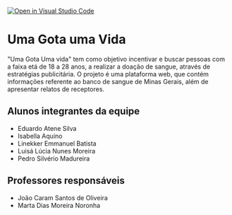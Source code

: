 [![Open in Visual Studio Code](https://classroom.github.com/assets/open-in-vscode-c66648af7eb3fe8bc4f294546bfd86ef473780cde1dea487d3c4ff354943c9ae.svg)](https://classroom.github.com/online_ide?assignment_repo_id=7712984&assignment_repo_type=AssignmentRepo)
# Uma Gota uma Vida
"Uma Gota Uma vida" tem como objetivo incentivar e buscar pessoas com a faixa etá de 18 a 28 anos, a realizar a doação de sangue, através de estratégias publicitária. O projeto é uma plataforma web, que contém informações referente ao banco de sangue de Minas Gerais, além de apresentar relatos de receptores.

## Alunos integrantes da equipe

* Eduardo Atene Silva
* Isabella Aquino
* Linekker Emmanuel Batista
* Luisá Lúcia Nunes Moreira
* Pedro Silvério Madureira

## Professores responsáveis

* João Caram Santos de Oliveira
* Marta Dias Moreira Noronha

